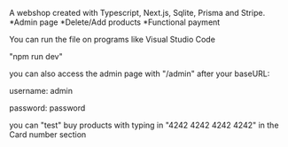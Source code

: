 A webshop created with Typescript, Next.js, Sqlite, Prisma and Stripe.
*Admin page
*Delete/Add products
*Functional payment

You can run the file on programs like Visual Studio Code

"npm run dev"

you can also access the admin page with "/admin" after your baseURL: 

username: admin

password: password

you can "test" buy products with typing in "4242 4242 4242 4242" in the Card number section
